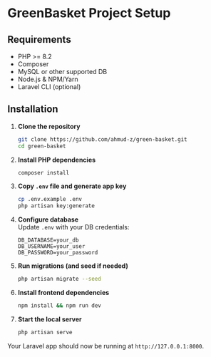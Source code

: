 # GreenBasket Project Setup

## Requirements
- PHP >= 8.2
- Composer
- MySQL or other supported DB
- Node.js & NPM/Yarn
- Laravel CLI (optional)

## Installation

1. **Clone the repository**
   ```bash
   git clone https://github.com/ahmud-z/green-basket.git
   cd green-basket
   ```

2. **Install PHP dependencies**
   ```bash
   composer install
   ```

3. **Copy `.env` file and generate app key**
   ```bash
   cp .env.example .env
   php artisan key:generate
   ```

4. **Configure database**  
   Update `.env` with your DB credentials:
   ```
   DB_DATABASE=your_db
   DB_USERNAME=your_user
   DB_PASSWORD=your_password
   ```

5. **Run migrations (and seed if needed)**
   ```bash
   php artisan migrate --seed
   ```

6. **Install frontend dependencies**
   ```bash
   npm install && npm run dev
   ```

7. **Start the local server**
   ```bash
   php artisan serve
   ```

Your Laravel app should now be running at `http://127.0.0.1:8000`.
